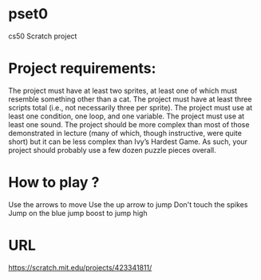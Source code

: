 # pset0
cs50 Scratch project

# Project requirements:

The project must have at least two sprites, at least one of which must resemble something other than a cat.
The project must have at least three scripts total (i.e., not necessarily three per sprite).
The project must use at least one condition, one loop, and one variable.
The project must use at least one sound.
The project should be more complex than most of those demonstrated in lecture (many of which, though instructive,
were quite short) but it can be less complex than Ivy’s Hardest Game. As such, 
your project should probably use a few dozen puzzle pieces overall.

# How to play ?
Use the arrows to move
Use the up arrow to jump
Don't touch the spikes
Jump on the blue jump boost to jump high

# URL
https://scratch.mit.edu/projects/423341811/

